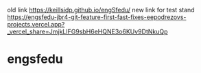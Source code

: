 old link https://keillsidp.github.io/engSfedu/
new link for test stand https://engsfedu-jbr4-git-feature-first-fast-fixes-eepodrezovs-projects.vercel.app?_vercel_share=JmjkLIFG9sbH6eHQNE3o6KUv9DtNkuQp
# engsfedu
